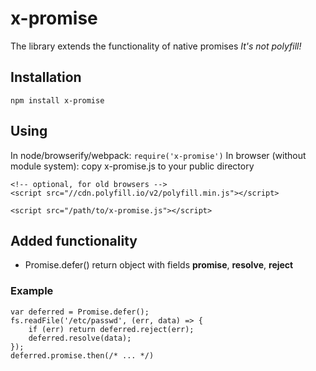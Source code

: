 # x-promise
The library extends the functionality of native promises
*It's not polyfill!*

## Installation
`npm install x-promise`

## Using
In node/browserify/webpack:
`require('x-promise')`
In browser (without module system):
copy x-promise.js to your public directory
```
<!-- optional, for old browsers -->
<script src="//cdn.polyfill.io/v2/polyfill.min.js"></script>

<script src="/path/to/x-promise.js"></script>
```

## Added functionality
- Promise.defer()
return object with fields **promise**, **resolve**, **reject**
### Example
```
var deferred = Promise.defer();
fs.readFile('/etc/passwd', (err, data) => {
    if (err) return deferred.reject(err);
    deferred.resolve(data);
});
deferred.promise.then(/* ... */)
```
